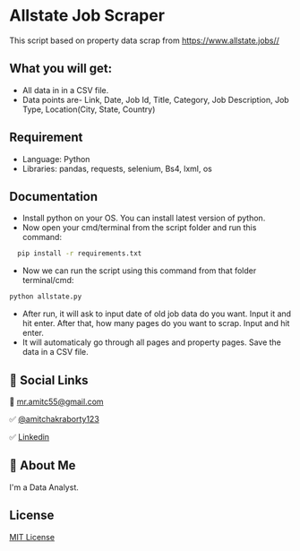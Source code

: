 
# Allstate Job Scraper

This script based on property data scrap from https://www.allstate.jobs//


## What you will get:

- All data in in a CSV file. 
- Data points are- Link, Date, Job Id, Title, Category, Job Description, Job Type, Location(City, State, Country)


## Requirement

- Language: Python
- Libraries: pandas, requests, selenium, Bs4, lxml, os


## Documentation

- Install python on your OS. You can install latest version of python.
- Now open your cmd/terminal from the script folder and run this command:
```bash
  pip install -r requirements.txt
```
- Now we can run the script using this command from that folder terminal/cmd:
```bash
python allstate.py
```
- After run, it will ask to input date of old job data do you want. Input it and hit enter. After that, how many pages do you want to scrap. Input and hit enter.
- It will automaticaly go through all pages and property pages. Save the data in a CSV file.


## 🔗 Social Links

📧 mr.amitc55@gmail.com

✅ [@amitchakraborty123](https://www.github.com/amitchakraborty123)

✅ [Linkedin](https://www.linkedin.com/in/mrchamit/)
## 🚀 About Me
I'm a Data Analyst.


## License

[MIT License](https://choosealicense.com/licenses/mit/)
